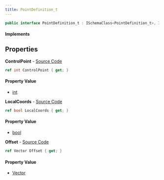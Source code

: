 ```yaml
---
title: PointDefinition_t
---
```


```csharp
public interface PointDefinition_t : ISchemaClass<PointDefinition_t>, ISchemaField, ISchemaClass, INativeHandle
```

#### Implements

## Properties

**ControlPoint** - [Source Code](https://github.com/swiftly-solution/swiftlys2/blob/main/managed/src/SwiftlyS2.Generated/Schemas/Interfaces/PointDefinition_t.cs#L16)

```csharp
ref int ControlPoint { get; }
```

#### Property Value

- [int](https://learn.microsoft.com/dotnet/api/system.int32)

**LocalCoords** - [Source Code](https://github.com/swiftly-solution/swiftlys2/blob/main/managed/src/SwiftlyS2.Generated/Schemas/Interfaces/PointDefinition_t.cs#L18)

```csharp
ref bool LocalCoords { get; }
```

#### Property Value

- [bool](https://learn.microsoft.com/dotnet/api/system.boolean)

**Offset** - [Source Code](https://github.com/swiftly-solution/swiftlys2/blob/main/managed/src/SwiftlyS2.Generated/Schemas/Interfaces/PointDefinition_t.cs#L20)

```csharp
ref Vector Offset { get; }
```

#### Property Value

- [Vector](/docs/api/shared/natives/vector)

